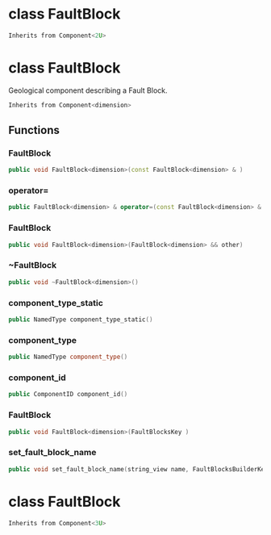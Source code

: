 # class FaultBlock

```cpp
Inherits from Component<2U>
```

# class FaultBlock

Geological component describing a Fault Block.

```cpp
Inherits from Component<dimension>
```

## Functions

### FaultBlock

```cpp
public void FaultBlock<dimension>(const FaultBlock<dimension> & )
```

### operator=

```cpp
public FaultBlock<dimension> & operator=(const FaultBlock<dimension> & )
```

### FaultBlock

```cpp
public void FaultBlock<dimension>(FaultBlock<dimension> && other)
```

### ~FaultBlock

```cpp
public void ~FaultBlock<dimension>()
```

### component_type_static

```cpp
public NamedType component_type_static()
```

### component_type

```cpp
public NamedType component_type()
```

### component_id

```cpp
public ComponentID component_id()
```

### FaultBlock

```cpp
public void FaultBlock<dimension>(FaultBlocksKey )
```

### set_fault_block_name

```cpp
public void set_fault_block_name(string_view name, FaultBlocksBuilderKey )
```

# class FaultBlock

```cpp
Inherits from Component<3U>
```
